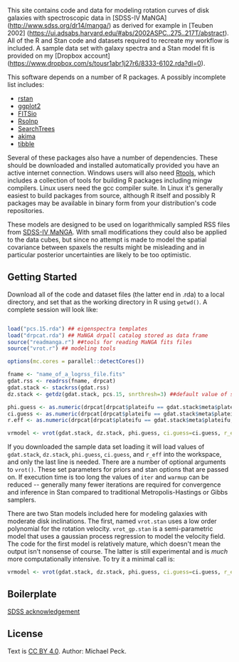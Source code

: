 This site contains code and data for modeling rotation curves of disk galaxies with spectroscopic data in [SDSS-IV MaNGA] (http://www.sdss.org/dr14/manga/) as derived for example in [Teuben 2002] (https://ui.adsabs.harvard.edu/#abs/2002ASPC..275..217T/abstract). All of the R and Stan code and datasets required to recreate my workflow is included. A sample data set with galaxy spectra and a Stan model fit is provided on my [Dropbox account] (https://www.dropbox.com/s/tousr1abr1j27r6/8333-6102.rda?dl=0).

This software depends on a number of R packages. A possibly incomplete list includes:

- [rstan](https://cran.r-project.org/package=rstan)
- [ggplot2](https://cran.r-project.org/package=ggplot2)
- [FITSio](https://cran.r-project.org/package=FITSio)
- [Rsolnp](https://cran.r-project.org/package=Rsolnp)
- [SearchTrees](https://cran.r-project.org/package=SearchTrees)
- [akima](https://cran.r-project.org/package=akima)
- [tibble](https://cran.r-project.org/package=tibble)

Several of these packages also have a number of dependencies. These should be downloaded and installed automatically provided you have an active internet connection. Windows users will also need [Rtools](http://cran.us.r-project.org/bin/windows/Rtools/), which includes a collection of tools for building R packages including mingw compilers. Linux users need the gcc compiler suite. In Linux it's generally easiest to build packages from source, although R itself and possibly R packages may be available in binary form from your distribution's code repositories.

These models are designed to be used on logarithmically sampled RSS files from [SDSS-IV MaNGA](http://www.sdss.org/dr14/manga/manga-data/data-access/). With small modifications they could also be applied to the data cubes, but since no attempt is made to model the spatial covariance between spaxels the results might be misleading and in particular posterior uncertainties are likely to be too optimistic.

## Getting Started

Download all of the code and dataset files (the latter end in .rda) to a local directory, and set that as the working directory in R using `getwd()`. A complete session will look like:

```R

load("pcs.15.rda") ## eigenspectra templates
load("drpcat.rda") ## MaNGA drpall catalog stored as data frame
source("readmanga.r") ##tools for reading MaNGA fits files
source("vrot.r") ## modeling tools

options(mc.cores = parallel::detectCores())

fname <- "name_of_a_logrss_file.fits"
gdat.rss <- readrss(fname, drpcat)
gdat.stack <- stackrss(gdat.rss)
dz.stack <- getdz(gdat.stack, pcs.15, snrthresh=3) ##default value of snrthresh may be too conservative for this task

phi.guess <- as.numeric(drpcat[drpcat$plateifu == gdat.stack$meta$plateifu, "nsa_elpetro_phi"]) ## photometric major axis orientation
ci.guess <- as.numeric(drpcat[drpcat$plateifu == gdat.stack$meta$plateifu, "nsa_elpetro_ba"])  ## photometric minor/major axis ratio
r.eff <- as.numeric(drpcat[drpcat$plateifu == gdat.stack$meta$plateifu, "nsa_elpetro_th50_r"]) ## r band effective radius

vrmodel <- vrot(gdat.stack, dz.stack, phi.guess, ci.guess=ci.guess, r_eff= r.eff)
```

If you downloaded the sample data set loading it will load values of `gdat.stack`, `dz.stack`, `phi.guess`, `ci.guess`, and `r_eff` into the workspace, and only the last line is needed. There are a number of optional arguments to `vrot()`. These set parameters for priors and stan options that are passed on. If execution time is too long the values of `iter` and `warmup` can be reduced -- generally many fewer iterations are required for convergence and inference in Stan compared to traditional Metropolis-Hastings or Gibbs samplers.

There are two Stan models included here for modeling galaxies with moderate disk inclinations. The first, named `vrot.stan` uses a low order polynomial for the rotation velocity. `vrot_gp.stan` is a semi-parametric model that uses a gaussian process regression to model the velocity field. The code for the first model is relatively mature, which doesn't mean the output isn't nonsense of course. The latter is still experimental and is *much* more computationally intensive. To try it a minimal call is:

```R
vrmodel <- vrot(gdat.stack, dz.stack, phi.guess, ci.guess=ci.guess, r_eff= r.eff)
```

## Boilerplate

[SDSS acknowledgement](http://www.sdss.org/collaboration/citing-sdss/)

## License

Text is [CC BY 4.0](https://creativecommons.org/licenses/by/4.0/). Author: Michael Peck.

